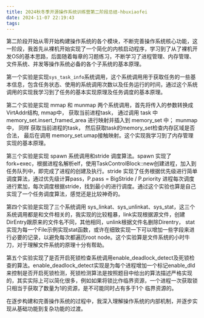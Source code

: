 ```yaml
---
title: 2024秋冬季开源操作系统训练营第二阶段总结-hbuxiaofei
date: 2024-11-07 22:19:43
tags:
---
```


第二阶段开始从零开始构建操作系统的各个模块，不断完善操作系统核心功能，这一阶段，我首先从裸机开始实现了一个简化的内核启动程序，学习到了从了裸机开发OS的基本思路，后面随着每章的习题练习，不断学习了进程管理、内存管理、文件系统、并发等操作系统必备的各个子系统的基本原理。

第一个实验是实现`sys_task_info`系统调用，这个系统调用用于获取任务的一些基本信息，包含任务状态、使用的系统调用次数以及任务运行的时间，通过这个系统调用的实现我学习到了任务的基本实现原理及任务调度的基本原理。

第二个实验是实现 mmap 和 munmap 两个系统调用，首先将传入的参数转换成VirtAddr结构, mmap中， 获取当前进程task， 通过调用 task 中 memory_set.insert_framed_area 进行映射并插入到 memory_set 中； munmap中， 同样 获取当前进程的task， 然后获取task的memory_set检查内存区域是否合法， 最后在调用 memory_set.umap接触映射。这个实现我学习到了内存管理实现的基本原理。

第三个实验是实现 spawn 系统调用和stride 调度算法。spawn 实现了fork+exec，根据进程名解析elf，使用TaskControlBlock::new创建进程，加入到任务队列中，即完成了进程的创建及执行。stride 实现了任务根据优先级进行简单调度算法，通过优先级计算pass，P.pass = BigStride / P.priority  进程每次调度进行累加，每次调度根据stride，找到最小的进行调度。通过这个实验也算是自己实现了一个任务调度算法，感觉还是比较神奇的。

第四个实验是实现了三个系统调用 sys_linkat、sys_unlinkat、sys_stat，这三个系统调用都是和文件相关的，我实现的比较粗暴，link实现根据源文件，创建DirEntry跟原来的文件名不同，其他相同，unlink根据文件名删除Direntry， stat实现为每一个File示例实现stat函数，或许在细致实现一下可以增加一些字段来进行必要的记录，以避免每次都遍历root node。这个实验算是文件系统的小时牛刀，对于理解文件系统的原理十分有帮助。

第五个实验实现了是否开启死锁检查系统调用enable_deadlock_detect及死锁检查的算法。enable_deadlock_detect实现是为每个进程增加一个标记enable_dld来控制是否开启死锁检测，死锁检测算法是按照题目中给出的算法描述严格实现的，其实实际上可以简化很多，例如如果将锁比作临界资源，一个进程一次获取锁只相当于获取了数量为1的资源，是不可能同时占有多于1个 临界资源的。

在逐步构建和完善操作系统的过程中，我深入理解操作系统的内部机制，并逐步实现从基础功能到复杂功能的过渡。






